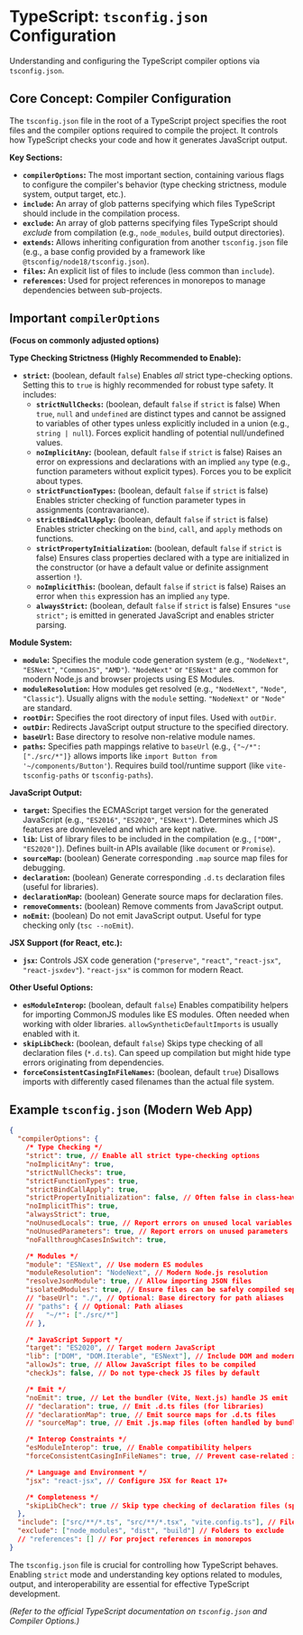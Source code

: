 # TypeScript: `tsconfig.json` Configuration

Understanding and configuring the TypeScript compiler options via `tsconfig.json`.

## Core Concept: Compiler Configuration

The `tsconfig.json` file in the root of a TypeScript project specifies the root files and the compiler options required to compile the project. It controls how TypeScript checks your code and how it generates JavaScript output.

**Key Sections:**

*   **`compilerOptions`:** The most important section, containing various flags to configure the compiler's behavior (type checking strictness, module system, output target, etc.).
*   **`include`:** An array of glob patterns specifying which files TypeScript should include in the compilation process.
*   **`exclude`:** An array of glob patterns specifying files TypeScript should *exclude* from compilation (e.g., `node_modules`, build output directories).
*   **`extends`:** Allows inheriting configuration from another `tsconfig.json` file (e.g., a base config provided by a framework like `@tsconfig/node18/tsconfig.json`).
*   **`files`:** An explicit list of files to include (less common than `include`).
*   **`references`:** Used for project references in monorepos to manage dependencies between sub-projects.

## Important `compilerOptions`

**(Focus on commonly adjusted options)**

**Type Checking Strictness (Highly Recommended to Enable):**

*   **`strict`:** (boolean, default `false`) Enables *all* strict type-checking options. Setting this to `true` is highly recommended for robust type safety. It includes:
    *   **`strictNullChecks`:** (boolean, default `false` if `strict` is false) When `true`, `null` and `undefined` are distinct types and cannot be assigned to variables of other types unless explicitly included in a union (e.g., `string | null`). Forces explicit handling of potential null/undefined values.
    *   **`noImplicitAny`:** (boolean, default `false` if `strict` is false) Raises an error on expressions and declarations with an implied `any` type (e.g., function parameters without explicit types). Forces you to be explicit about types.
    *   **`strictFunctionTypes`:** (boolean, default `false` if `strict` is false) Enables stricter checking of function parameter types in assignments (contravariance).
    *   **`strictBindCallApply`:** (boolean, default `false` if `strict` is false) Enables stricter checking on the `bind`, `call`, and `apply` methods on functions.
    *   **`strictPropertyInitialization`:** (boolean, default `false` if `strict` is false) Ensures class properties declared with a type are initialized in the constructor (or have a default value or definite assignment assertion `!`).
    *   **`noImplicitThis`:** (boolean, default `false` if `strict` is false) Raises an error when `this` expression has an implied `any` type.
    *   **`alwaysStrict`:** (boolean, default `false` if `strict` is false) Ensures `"use strict";` is emitted in generated JavaScript and enables stricter parsing.

**Module System:**

*   **`module`:** Specifies the module code generation system (e.g., `"NodeNext"`, `"ESNext"`, `"CommonJS"`, `"AMD"`). `"NodeNext"` or `"ESNext"` are common for modern Node.js and browser projects using ES Modules.
*   **`moduleResolution`:** How modules get resolved (e.g., `"NodeNext"`, `"Node"`, `"Classic"`). Usually aligns with the `module` setting. `"NodeNext"` or `"Node"` are standard.
*   **`rootDir`:** Specifies the root directory of input files. Used with `outDir`.
*   **`outDir`:** Redirects JavaScript output structure to the specified directory.
*   **`baseUrl`:** Base directory to resolve non-relative module names.
*   **`paths`:** Specifies path mappings relative to `baseUrl` (e.g., `{"~/*": ["./src/*"]}` allows imports like `import Button from '~/components/Button'`). Requires build tool/runtime support (like `vite-tsconfig-paths` or `tsconfig-paths`).

**JavaScript Output:**

*   **`target`:** Specifies the ECMAScript target version for the generated JavaScript (e.g., `"ES2016"`, `"ES2020"`, `"ESNext"`). Determines which JS features are downleveled and which are kept native.
*   **`lib`:** List of library files to be included in the compilation (e.g., `["DOM", "ES2020"]`). Defines built-in APIs available (like `document` or `Promise`).
*   **`sourceMap`:** (boolean) Generate corresponding `.map` source map files for debugging.
*   **`declaration`:** (boolean) Generate corresponding `.d.ts` declaration files (useful for libraries).
*   **`declarationMap`:** (boolean) Generate source maps for declaration files.
*   **`removeComments`:** (boolean) Remove comments from JavaScript output.
*   **`noEmit`:** (boolean) Do not emit JavaScript output. Useful for type checking only (`tsc --noEmit`).

**JSX Support (for React, etc.):**

*   **`jsx`:** Controls JSX code generation (`"preserve"`, `"react"`, `"react-jsx"`, `"react-jsxdev"`). `"react-jsx"` is common for modern React.

**Other Useful Options:**

*   **`esModuleInterop`:** (boolean, default `false`) Enables compatibility helpers for importing CommonJS modules like ES modules. Often needed when working with older libraries. `allowSyntheticDefaultImports` is usually enabled with it.
*   **`skipLibCheck`:** (boolean, default `false`) Skips type checking of all declaration files (`*.d.ts`). Can speed up compilation but might hide type errors originating from dependencies.
*   **`forceConsistentCasingInFileNames`:** (boolean, default `true`) Disallows imports with differently cased filenames than the actual file system.

## Example `tsconfig.json` (Modern Web App)

```json
{
  "compilerOptions": {
    /* Type Checking */
    "strict": true, // Enable all strict type-checking options
    "noImplicitAny": true,
    "strictNullChecks": true,
    "strictFunctionTypes": true,
    "strictBindCallApply": true,
    "strictPropertyInitialization": false, // Often false in class-heavy codebases or with DI
    "noImplicitThis": true,
    "alwaysStrict": true,
    "noUnusedLocals": true, // Report errors on unused local variables
    "noUnusedParameters": true, // Report errors on unused parameters
    "noFallthroughCasesInSwitch": true,

    /* Modules */
    "module": "ESNext", // Use modern ES modules
    "moduleResolution": "NodeNext", // Modern Node.js resolution
    "resolveJsonModule": true, // Allow importing JSON files
    "isolatedModules": true, // Ensure files can be safely compiled separately (required by some tools)
    // "baseUrl": "./", // Optional: Base directory for path aliases
    // "paths": { // Optional: Path aliases
    //   "~/*": ["./src/*"]
    // },

    /* JavaScript Support */
    "target": "ES2020", // Target modern JavaScript
    "lib": ["DOM", "DOM.Iterable", "ESNext"], // Include DOM and modern JS APIs
    "allowJs": true, // Allow JavaScript files to be compiled
    "checkJs": false, // Do not type-check JS files by default

    /* Emit */
    "noEmit": true, // Let the bundler (Vite, Next.js) handle JS emit
    // "declaration": true, // Emit .d.ts files (for libraries)
    // "declarationMap": true, // Emit source maps for .d.ts files
    // "sourceMap": true, // Emit .js.map files (often handled by bundler)

    /* Interop Constraints */
    "esModuleInterop": true, // Enable compatibility helpers
    "forceConsistentCasingInFileNames": true, // Prevent case-related import errors

    /* Language and Environment */
    "jsx": "react-jsx", // Configure JSX for React 17+

    /* Completeness */
    "skipLibCheck": true // Skip type checking of declaration files (speeds up build)
  },
  "include": ["src/**/*.ts", "src/**/*.tsx", "vite.config.ts"], // Files to include
  "exclude": ["node_modules", "dist", "build"] // Folders to exclude
  // "references": [] // For project references in monorepos
}
```

The `tsconfig.json` file is crucial for controlling how TypeScript behaves. Enabling `strict` mode and understanding key options related to modules, output, and interoperability are essential for effective TypeScript development.

*(Refer to the official TypeScript documentation on `tsconfig.json` and Compiler Options.)*